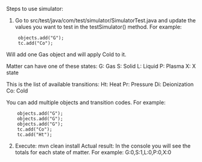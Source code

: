 Steps to use simulator:

1. Go to src/test/java/com/test/simulator/SimulatorTest.java and update the values you want to test in the testSimulator() method. For example:

        objects.add("G");
        tc.add("Co");
Will add one Gas object and will apply Cold to it.

Matter can have one of these states:
G: Gas
S: Solid
L: Liquid
P: Plasma
X: X state

This is the list of available transitions:
Ht: Heat
Pr: Pressure
Di: Deionization
Co: Cold

You can add multiple objects and transition codes. For example:

        objects.add("G");
        objects.add("G");
        objects.add("G");
        tc.add("Co");
        tc.add("Ht");
2. Execute:
mvn clean install
Actual result:
In the console you will see the totals for each state of matter. For example:
G:0,S:1,L:0,P:0,X:0   
